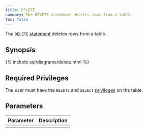 ```yaml
---
title: DELETE
summary: The DELETE statement deletes rows from a table.
toc: false
---
```


The `DELETE` [statement](sql-statements.html) deletes rows from a table.

<div id="toc"></div>

## Synopsis

{% include sql/diagrams/delete.html %}

## Required Privileges

The user must have the `DELETE` and `SELECT` [privileges](privileges.html) on the table. 

## Parameters

| Parameter | Description |
|-----------|-------------|
|  |  |
